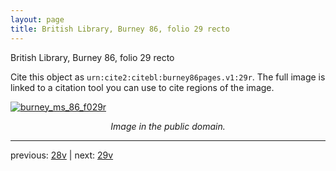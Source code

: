 ```yaml
---
layout: page
title: British Library, Burney 86, folio 29 recto
---
```


British Library, Burney 86, folio 29 recto

Cite this object as `urn:cite2:citebl:burney86pages.v1:29r`.  The full image is linked to a citation tool you can use to cite regions of the image.

[![burney_ms_86_f029r](http://www.homermultitext.org/iipsrv?IIIF=/project/homer/pyramidal/deepzoom/citebl/burney86imgs/v1/burney_ms_86_f029r.tif/full/800,/0/default.jpg)](http://www.homermultitext.org/ict2/?urn=urn:cite2:citebl:burney86imgs.v1:burney_ms_86_f029r) 

<p style="text-align: center; font-style: italic;">Image in the public domain.</p>

---

previous: [28v](../28v/) | next: [29v](../29v/)